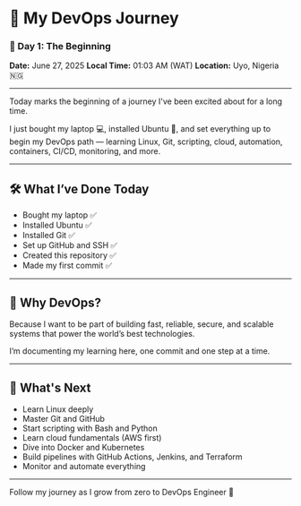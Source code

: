 # 🚀 My DevOps Journey

### 📅 Day 1: The Beginning

**Date:** June 27, 2025
**Local Time:** 01:03 AM (WAT)
**Location:** Uyo, Nigeria 🇳🇬

---

Today marks the beginning of a journey I've been excited about for a long time.

I just bought my laptop 💻, installed Ubuntu 🐧, and set everything up to begin my DevOps path — learning Linux, Git, scripting, cloud, automation, containers, CI/CD, monitoring, and more.

---

## 🛠️ What I’ve Done Today

* Bought my laptop ✅
* Installed Ubuntu ✅
* Installed Git ✅
* Set up GitHub and SSH ✅
* Created this repository ✅
* Made my first commit ✅

---

## 📘 Why DevOps?

Because I want to be part of building fast, reliable, secure, and scalable systems that power the world’s best technologies.

I’m documenting my learning here, one commit and one step at a time.

---

## 🧭 What's Next

* Learn Linux deeply
* Master Git and GitHub
* Start scripting with Bash and Python
* Learn cloud fundamentals (AWS first)
* Dive into Docker and Kubernetes
* Build pipelines with GitHub Actions, Jenkins, and Terraform
* Monitor and automate everything

---

Follow my journey as I grow from zero to DevOps Engineer 🚀

